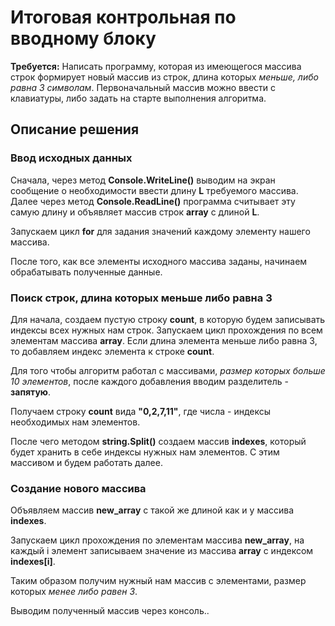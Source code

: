 # Итоговая контрольная по вводному блоку
**Требуется:**
Написать программу, которая из имеющегося массива строк формирует новый массив из строк, длина которых *меньше, либо равна 3 символам*. Первоначальный массив можно ввести с клавиатуры, либо задать на старте выполнения алгоритма. 

## Описание решения

### Ввод исходных данных

Сначала, через метод **Console.WriteLine()** выводим на экран сообщение о необходимости ввести длину **L** требуемого массива. Далее через метод **Console.ReadLine()** программа считывает эту самую длину и объявляет массив строк **array** с длиной **L**.

Запускаем цикл **for** для задания значений каждому элементу нашего массива.

После того, как все элементы исходного массива заданы, начинаем обрабатывать полученные данные.

### Поиск строк, длина которых меньше либо равна 3

Для начала, создаем пустую строку **count**, в которую будем записывать индексы всех нужных нам строк.
Запускаем цикл прохождения по всем элементам массива **array**. Если длина элемента меньше либо равна 3, то добавляем индекс элемента к строке **count**.

Для того чтобы алгоритм работал с массивами, *размер которых больше 10 элементов*, после каждого добавления вводим разделитель - **запятую**.

Получаем строку **count** вида **"0,2,7,11"**, где числа - индексы необходимых нам элементов.

После чего методом **string.Split()** создаем массив **indexes**, который будет хранить в себе индексы нужных нам элементов. С этим массивом и будем работать далее.

### Создание нового массива

Объявляем массив **new_array** с такой же длиной как и у массива **indexes**. 

Запускаем цикл прохождения по элементам массива **new_array**, на каждый i элемент записываем значение из массива **array** с индексом **indexes[i]**.

Таким образом получим нужный нам массив с элементами, размер которых *менее либо равен 3*.

Выводим полученный массив через консоль..